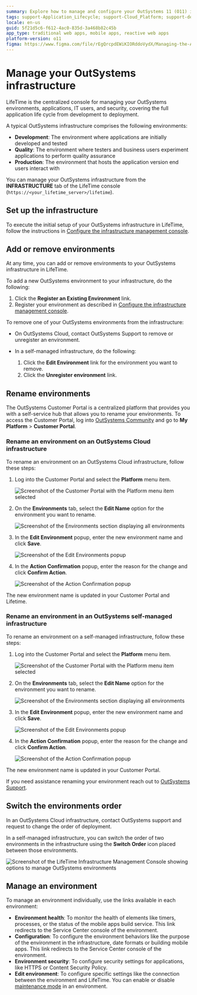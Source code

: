 ```yaml
---
summary: Explore how to manage and configure your OutSystems 11 (O11) infrastructure using the LifeTime console for application lifecycle management.
tags: support-Application_Lifecycle; support-Cloud_Platform; support-devOps; support-Infrastuture_Architecture-overview
locale: en-us
guid: 5f21d5c6-f612-4ac0-835d-3a468b82c45b
app_type: traditional web apps, mobile apps, reactive web apps
platform-version: o11
figma: https://www.figma.com/file/rEgQrcpdEWiKIORddoVydX/Managing-the-Applications-Lifecycle?type=design&node-id=257%3A0&mode=design&t=rzWSTBJIapfhmERp-1
---
```


# Manage your OutSystems infrastructure

LifeTime is the centralized console for managing your OutSystems environments, applications, IT users, and security, covering the full application life cycle from development to deployment.

A typical OutSystems infrastructure comprises the following environments:

* **Development**: The environment where applications are initially developed and tested
* **Quality**: The environment where testers and business users experiment applications to perform quality assurance
* **Production**: The environment that hosts the application version end users interact with

You can manage your OutSystems infrastructure from the **INFRASTRUCTURE** tab of the LifeTime console (`https://<your_lifetime_server>/lifetime`).

## Set up the infrastructure

To execute the initial setup of your OutSystems infrastructure in LifeTime, follow the instructions in [Configure the infrastructure management console](../setup-infra-platform/setup/lifetime-configure.md).

## Add or remove environments

At any time, you can add or remove environments to your OutSystems infrastructure in LifeTime.

To add a new OutSystems environment to your infrastructure, do the following:

1. Click the **Register an Existing Environment** link.
1. Register your environment as described in [Configure the infrastructure management console](../setup-infra-platform/setup/lifetime-configure.md).

To remove one of your OutSystems environments from the infrastructure:

* On OutSystems Cloud, contact OutSystems Support to remove or unregister an environment.
* In a self-managed infrastructure, do the following:

    1. Click the **Edit Environment** link for the environment you want to remove.
    1. Click the **Unregister environment** link.

## Rename environments

The OutSystems Customer Portal is a centralized platform that provides you with a self-service hub that allows you to rename your environments. To access the Customer Portal, log into [OutSystems Community](https://www.outsystems.com/community) and go to **My Platform** > **Customer Portal**.

### Rename an environment on an OutSystems Cloud infrastructure

To rename an environment on an OutSystems Cloud infrastructure, follow these steps:

1. Log into the Customer Portal and select the **Platform** menu item.

    ![Screenshot of the Customer Portal with the Platform menu item selected](images/platform-cp.png "Customer Portal")

1. On the **Environments** tab, select the **Edit Name** option for the environment you want to rename. 

    ![Screenshot of the Environments section displaying all environments](images/environments-cp.png "Environments Customer Portal")

1. In the **Edit Environment** popup, enter the new environment name and click **Save**. 

    ![Screenshot of the Edit Environments popup](images/edit-environ-cp.png "Edit Environments popup")

1. In the **Action Confirmation** popup, enter the reason for the change and click **Confirm Action**. 

    ![Screenshot of the Action Confirmation popup](images/action-confirm-cp.png "Action Confirmation popup")

The new environment name is updated in your Customer Portal and Lifetime.

### Rename an environment in an OutSystems self-managed infrastructure

To rename an environment on a self-managed infrastructure, follow these steps: 

1. Log into the Customer Portal and select the **Platform** menu item.

    ![Screenshot of the Customer Portal with the Platform menu item selected](images/platform-self-man-cp.png "Customer Portal")

1. On the **Environments** tab, select the **Edit Name** option for the environment you want to rename. 

    ![Screenshot of the Environments section displaying all environments](images/edit-name-cp.png "Environments Customer Portal")

1. In the **Edit Environment** popup, enter the new environment name and click **Save**. 

    ![Screenshot of the Edit Environments popup](images/edit-envir-self-cp.png "Edit Environments popup")

1. In the **Action Confirmation** popup, enter the reason for the change and click **Confirm Action**. 

    ![Screenshot of the Action Confirmation popup](images/action-confirm-self-cp.png "Action Confirmation popup")

The new environment name is updated in your Customer Portal.

If you need assistance renaming your environment reach out to [OutSystems Support](https://www.outsystems.com/goto/contact-outsystems-support).

## Switch the environments order

In an OutSystems Cloud infrastructure, contact OutSystems support and request to change the order of deployment.

In a self-managed infrastructure, you can switch the order of two environments in the infrastructure using the **Switch Order** icon placed between those environments.

![Screenshot of the LifeTime Infrastructure Management Console showing options to manage OutSystems environments](images/manage-infrastructure-1.png "LifeTime Infrastructure Management Console")

## Manage an environment

To manage an environment individually, use the links available in each environment:

* **Environment health**: To monitor the health of elements like timers, processes, or the status of the mobile apps build service. This link redirects to the Service Center console of the environment.
* **Configuration**: To configure the environment behaviors like the purpose of the environment in the infrastructure, date formats or building mobile apps. This link redirects to the Service Center console of the environment.
* **Environment security**: To configure security settings for applications, like HTTPS or Content Security Policy.
* **Edit environment**: To configure specific settings like the connection between the environment and LifeTime. You can enable or disable [maintenance mode](maintenance-mode.md) in an environment.
